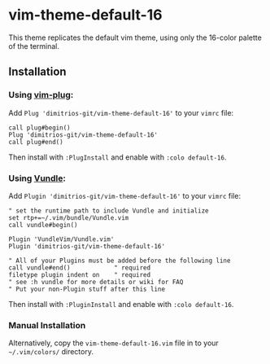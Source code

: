 # vim-theme-default-16
This theme replicates the default vim theme, using only the 16-color palette of
the terminal.

## Installation
### Using [vim-plug](https://github.com/junegunn/vim-plug):

Add `Plug 'dimitrios-git/vim-theme-default-16'` to your `vimrc` file:
```
call plug#begin()
Plug 'dimitrios-git/vim-theme-default-16'
call plug#end()
```

Then install with `:PlugInstall` and enable with `:colo default-16`.

### Using [Vundle](https://github.com/VundleVim/vundle):

Add `Plugin 'dimitrios-git/vim-theme-default-16'` to your `vimrc` file:

```
" set the runtime path to include Vundle and initialize
set rtp+=~/.vim/bundle/Vundle.vim
call vundle#begin()

Plugin 'VundleVim/Vundle.vim'
Plugin 'dimitrios-git/vim-theme-default-16'

" All of your Plugins must be added before the following line
call vundle#end()            " required
filetype plugin indent on    " required
" see :h vundle for more details or wiki for FAQ
" Put your non-Plugin stuff after this line
```

Then install with `:PluginInstall` and enable with `:colo default-16`.

### Manual Installation
Alternatively, copy the `vim-theme-default-16.vim` file in to your
`~/.vim/colors/` directory.
